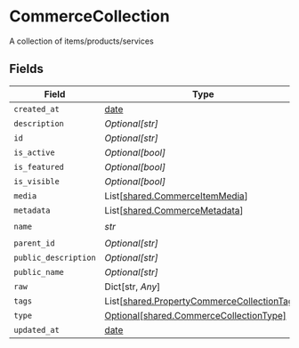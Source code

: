 # CommerceCollection

A collection of items/products/services


## Fields

| Field                                                                                                | Type                                                                                                 | Required                                                                                             | Description                                                                                          |
| ---------------------------------------------------------------------------------------------------- | ---------------------------------------------------------------------------------------------------- | ---------------------------------------------------------------------------------------------------- | ---------------------------------------------------------------------------------------------------- |
| `created_at`                                                                                         | [date](https://docs.python.org/3/library/datetime.html#date-objects)                                 | :heavy_minus_sign:                                                                                   | N/A                                                                                                  |
| `description`                                                                                        | *Optional[str]*                                                                                      | :heavy_minus_sign:                                                                                   | N/A                                                                                                  |
| `id`                                                                                                 | *Optional[str]*                                                                                      | :heavy_minus_sign:                                                                                   | N/A                                                                                                  |
| `is_active`                                                                                          | *Optional[bool]*                                                                                     | :heavy_minus_sign:                                                                                   | N/A                                                                                                  |
| `is_featured`                                                                                        | *Optional[bool]*                                                                                     | :heavy_minus_sign:                                                                                   | N/A                                                                                                  |
| `is_visible`                                                                                         | *Optional[bool]*                                                                                     | :heavy_minus_sign:                                                                                   | N/A                                                                                                  |
| `media`                                                                                              | List[[shared.CommerceItemMedia](../../models/shared/commerceitemmedia.md)]                           | :heavy_minus_sign:                                                                                   | N/A                                                                                                  |
| `metadata`                                                                                           | List[[shared.CommerceMetadata](../../models/shared/commercemetadata.md)]                             | :heavy_minus_sign:                                                                                   | N/A                                                                                                  |
| `name`                                                                                               | *str*                                                                                                | :heavy_check_mark:                                                                                   | N/A                                                                                                  |
| `parent_id`                                                                                          | *Optional[str]*                                                                                      | :heavy_minus_sign:                                                                                   | N/A                                                                                                  |
| `public_description`                                                                                 | *Optional[str]*                                                                                      | :heavy_minus_sign:                                                                                   | N/A                                                                                                  |
| `public_name`                                                                                        | *Optional[str]*                                                                                      | :heavy_minus_sign:                                                                                   | N/A                                                                                                  |
| `raw`                                                                                                | Dict[str, *Any*]                                                                                     | :heavy_minus_sign:                                                                                   | N/A                                                                                                  |
| `tags`                                                                                               | List[[shared.PropertyCommerceCollectionTags](../../models/shared/propertycommercecollectiontags.md)] | :heavy_minus_sign:                                                                                   | N/A                                                                                                  |
| `type`                                                                                               | [Optional[shared.CommerceCollectionType]](../../models/shared/commercecollectiontype.md)             | :heavy_minus_sign:                                                                                   | N/A                                                                                                  |
| `updated_at`                                                                                         | [date](https://docs.python.org/3/library/datetime.html#date-objects)                                 | :heavy_minus_sign:                                                                                   | N/A                                                                                                  |